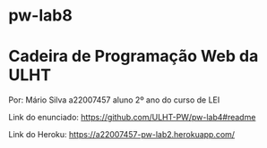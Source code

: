 # pw-lab8

# Cadeira de Programação Web da ULHT


Por: Mário Silva a22007457 aluno 2º ano do curso de LEI


Link do enunciado: https://github.com/ULHT-PW/pw-lab4#readme


Link do Heroku: https://a22007457-pw-lab2.herokuapp.com/

